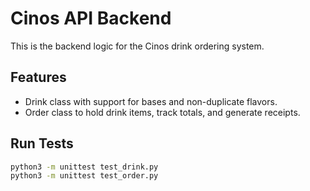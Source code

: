 # Cinos API Backend

This is the backend logic for the Cinos drink ordering system.

## Features

- Drink class with support for bases and non-duplicate flavors.
- Order class to hold drink items, track totals, and generate receipts.

## Run Tests


```bash
python3 -m unittest test_drink.py
python3 -m unittest test_order.py